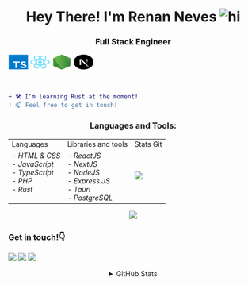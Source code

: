 <h1 align="center"> Hey There! I'm Renan Neves <img src="https://user-images.githubusercontent.com/1303154/88677602-1635ba80-d120-11ea-84d8-d263ba5fc3c0.gif" width="28px" height="28px" alt="hi"/> </h1>

<div align="left">
  <h3 align="center">Full Stack Engineer</h3>
  <div align='center' style='display:inline-block;margin-bottom:15px'>
    <img align="center" alt="Ts" height="30" width="40" src="https://raw.githubusercontent.com/devicons/devicon/master/icons/typescript/typescript-plain.svg">
    <img align="center" alt="React" height="30" width="40" src="https://raw.githubusercontent.com/devicons/devicon/master/icons/react/react-original.svg">
    <img align="center" alt="CSS" height="30" width="40" src="https://raw.githubusercontent.com/devicons/devicon/master/icons/nodejs/nodejs-original.svg">
    <img align="center" alt="HTML" height="30" width="40" src="https://raw.githubusercontent.com/devicons/devicon/master/icons/nextjs/nextjs-original.svg">
  </div>
</div>

<br>

```diff
+ 🛠️ I’m learning Rust at the moment!
! 📫 Feel free to get in touch!
```

<h3 align="center">Languages and Tools:</h3>

 <table align="center">
  <tr>
    <td>Languages</td>
     <td>Libraries and tools</td>
    <td>Stats Git</td>
  </tr>
  <tr>
    <td> 
      <em>
        - HTML & CSS<br/>
        - JavaScript<br/>
        - TypeScript<br/>
        - PHP<br/>
        - Rust<br/>
        <br/>
      </em>
    </td>
    <td>
      <em>
        - ReactJS<br/>
        - NextJS<br/>
        - NodeJS<br/>
        - Express.JS<br/>
        - Tauri<br/>
        - PostgreSQL<br/>
      </em>
    </td>
    <td><img src = "https://github-readme-stats.vercel.app/api?username=RenanSui&hide=issues&count_private=true&show_icons=true?&theme=tokyonight"> </td>
  </tr>
 </table> 

<p align="center"> <img src="https://komarev.com/ghpvc/?username=RenanSui&color=blueviolet" /> </p>

<h3 align="left">Get in touch!👇</h3>

<a target="_blank" href="https://renansui.vercel.app"><img src="https://img.shields.io/badge/Portfolio-%23333?style=for-the-badge"></a>
<a href = "mailto:renanddtao@gmail.com" align="left"><img src="https://img.shields.io/badge/-Gmail-E43F3F?style=for-the-badge&logo=gmail&logoColor=white" target="_blank"></a>
<a href="https://www.linkedin.com/in/renansui/" target="_blank" align="left"><img src="https://img.shields.io/badge/-LinkedIn-%230077B5?style=for-the-badge&logo=linkedin&logoColor=white" target="_blank"></a>


<details align="center">
<summary>
  GitHub Stats
</summary>

![](http://github-profile-summary-cards.vercel.app/api/cards/profile-details?username=RenanSui)

<p><img align="center" src="https://github-readme-streak-stats.herokuapp.com/?user=renansui&" alt="renansui" /></p>
  
<p><img align="center" src="https://github-readme-stats.vercel.app/api?username=renansui&show_icons=true&locale=en" alt="renansui" /></p>

<p><img align="center" src="https://github-readme-stats.vercel.app/api/top-langs?username=renansui&show_icons=true&locale=en&layout=compact" alt="renansui" /></p>
  
</details>


